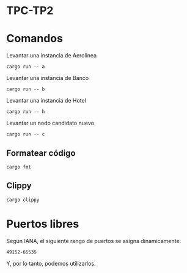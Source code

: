 # TPC-TP2

# Comandos
Levantar una instancia de Aerolinea
```
cargo run -- a
```
Levantar una instancia de Banco
```
cargo run -- b
```
Levantar una instancia de Hotel
```
cargo run -- h
```
Levantar un nodo candidato nuevo
```
cargo run -- c
```


## Formatear código
```
cargo fmt
```

## Clippy
```
cargo clippy
```

# Puertos libres
Según IANA, el siguiente rango de puertos se asigna dinamicamente:  
  
`49152-65535`  
  
Y, por lo tanto, podemos utilizarlos.  
